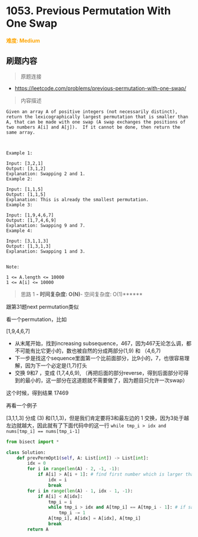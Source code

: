 # 1053. Previous Permutation With One Swap

**<font color=orange>难度: Medium</font>**

## 刷题内容

> 原题连接

* https://leetcode.com/problems/previous-permutation-with-one-swap/

> 内容描述

```
Given an array A of positive integers (not necessarily distinct), return the lexicographically largest permutation that is smaller than A, that can be made with one swap (A swap exchanges the positions of two numbers A[i] and A[j]).  If it cannot be done, then return the same array.

 

Example 1:

Input: [3,2,1]
Output: [3,1,2]
Explanation: Swapping 2 and 1.
Example 2:

Input: [1,1,5]
Output: [1,1,5]
Explanation: This is already the smallest permutation.
Example 3:

Input: [1,9,4,6,7]
Output: [1,7,4,6,9]
Explanation: Swapping 9 and 7.
Example 4:

Input: [3,1,1,3]
Output: [1,3,1,3]
Explanation: Swapping 1 and 3.
 

Note:

1 <= A.length <= 10000
1 <= A[i] <= 10000
```

> 思路 1
******- 时间复杂度: O(N)******- 空间复杂度: O(1)******

跟第31题next permutation类似

看一个permutation，比如

[1,9,4,6,7]


- 从末尾开始，找到increasing subsequence，467，因为467无论怎么调，都不可能有比它更小的，数也被自然的分成两部分(1,9) 和 （4,6,7)
- 下一步是找这个sequence里面第一个比前面部分，比9小的，7，也很容易理解，因为下一个必定是(1,7)打头
- 交换 9和7 ，变成 (1,7,4,6,9), （再把后面的部分reverse，得到后面部分可得到的最小的，这一部分在这道题就不需要做了，因为题目只允许一次swap）

这个时候，得到结果 17469

再看一个例子

[3,1,1,3]
分成 (3) 和(1,1,3)，但是我们肯定要将3和最左边的 1 交换，因为3处于越左边就越大，因此就有了下面代码中的这一行
`while tmp_i > idx and nums[tmp_i] == nums[tmp_i-1]`

```python
from bisect import *

class Solution:
    def prevPermOpt1(self, A: List[int]) -> List[int]:
        idx = 0
        for i in range(len(A) - 2, -1, -1):
            if A[i] > A[i + 1]: # find first number which is larger than it's after number
                idx = i
                break
        for i in range(len(A) - 1, idx - 1, -1):
            if A[i] < A[idx]:
                tmp_i = i
                while tmp_i > idx and A[tmp_i] == A[tmp_i - 1]: # if same number exist, we want the left-most one
                    tmp_i -= 1
                A[tmp_i], A[idx] = A[idx], A[tmp_i]
                break
        return A
```
